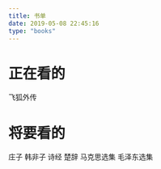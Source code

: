 ```yaml
---
title: 书单
date: 2019-05-08 22:45:16
type: "books"
---
```


# 正在看的
飞狐外传

# 将要看的
庄子
韩非子
诗经
楚辞
马克思选集
毛泽东选集
